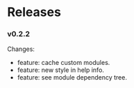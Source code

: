 # Releases

### v0.2.2

Changes:

- feature: cache custom modules.
- feature: new style in help info.
- feature: see module dependency tree.